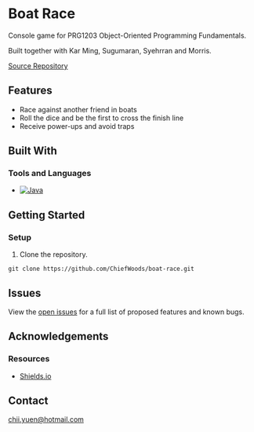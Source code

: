 # Boat Race

Console game for PRG1203 Object-Oriented Programming Fundamentals.

Built together with Kar Ming, Sugumaran, Syehrran and Morris.

[Source Repository](https://github.com/ChiefWoods/boat-race)

## Features

- Race against another friend in boats
- Roll the dice and be the first to cross the finish line
- Receive power-ups and avoid traps

## Built With

### Tools and Languages

- [![Java](https://img.shields.io/badge/Java-3A75B0?style=for-the-badge&logo=oracle&logoColor=F29111)](https://www.java.com/en/)

## Getting Started

### Setup

1. Clone the repository.
```
git clone https://github.com/ChiefWoods/boat-race.git
```

## Issues

View the [open issues](https://github.com/ChiefWoods/boat-race/issues) for a full list of proposed features and known bugs.

## Acknowledgements

### Resources

- [Shields.io](https://shields.io/)

## Contact

[chii.yuen@hotmail.com](mailto:chii.yuen@hotmail.com)

